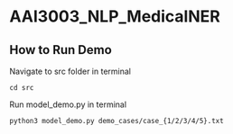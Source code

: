 # AAI3003_NLP_MedicalNER
 
## How to Run Demo
Navigate to src folder in terminal
```
cd src
```

Run model_demo.py in terminal
```
python3 model_demo.py demo_cases/case_{1/2/3/4/5}.txt
```
